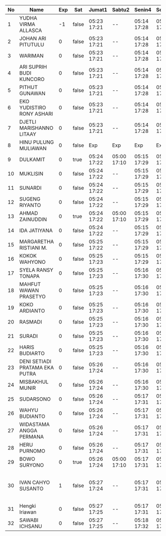 | No | Name | Exp | Sat | Jumat1 | Sabtu2 | Senin4 | Selasa5 | Rabu6 | Kamis7 | Jumat8 | Sabtu9 | Senin11 | Selasa12 | Rabu13 | Kamis14 | Jumat15 | Sabtu16 | Senin18 | Selasa19 | Rabu20 | Kamis21 | Jumat22 | Sabtu23 | Senin25 | Selasa26 | Rabu27 | Kamis28 | Jumat29 | Sabtu30 | Senin2 | Selasa3 | Rabu4 | Kamis5 | Jumat6 | Sabtu7 | Senin9 | Selasa10 |
|-----|-----|-----|-----|-----|-----|-----|-----|-----|-----|-----|-----|-----|-----|-----|-----|-----|-----|-----|-----|-----|-----|-----|-----|-----|-----|-----|-----|-----|-----|-----|-----|-----|-----|-----|-----|-----|-----|
| 1 | YUDHA VIRMA ALLASCA | -1 | false | 05:23 17:21 | -- | 05:14 17:28 | 05:27 17:08 | 05:21 17:13 | 05:25 17:05 | 05:25 17:21 | -- | 05:22 17:03 | 05:22 17:14 | 05:12 17:03 | 05:23 17:13 | 05:02 17:16 | -- | 05:00 17:17 | 05:27 17:15 | 05:21 17:07 | 05:01 17:11 | 06:12 17:20 | -- | 05:17 17:22 | 05:10 17:27 | 05:08 17:08 | 05:04 17:18 | 05:07 17:24 | -- | 05:16 17:13 | 05:20 17:04 | 05:27 17:18 | 05:10 17:10 | 05:17 17:11 | -- | 05:02 17:21 | 05:24 17:04 |
| 2 | JOHAN ARI PITUTULU | 0 | false | 05:23 17:21 | -- | 05:14 17:28 | 05:27 17:08 | 05:21 17:13 | 05:25 17:05 | 05:25 17:21 | -- | 05:22 17:03 | 05:22 17:14 | 05:12 17:03 | 05:23 17:13 | 05:02 17:16 | -- | 05:00 17:17 | 05:27 17:15 | 05:21 17:07 | 05:01 17:11 | 06:12 17:20 | -- | 05:17 17:22 | 05:10 17:27 | 05:08 17:08 | 05:04 17:18 | 05:07 17:24 | -- | 05:16 17:13 | 05:20 17:04 | 05:27 17:18 | 05:10 17:10 | 05:17 17:11 | -- | 05:02 17:21 | 05:24 17:04 |
| 3 | WARIMAN | 0 | false | 05:23 17:21 | -- | 05:14 17:28 | 05:27 17:08 | 05:21 17:13 | 05:25 17:05 | 05:25 17:21 | -- | 05:22 17:03 | 05:22 17:14 | 05:12 17:03 | 05:23 17:13 | 05:02 17:16 | -- | 05:00 17:17 | 05:27 17:15 | 05:21 17:07 | 05:01 17:11 | 06:12 17:20 | -- | 05:17 17:22 | 05:10 17:27 | 05:08 17:08 | 05:04 17:18 | 05:07 17:24 | -- | 05:16 17:13 | 05:20 17:04 | 05:27 17:18 | 05:10 17:10 | 05:17 17:11 | -- | 05:02 17:21 | 05:24 17:04 |
| 4 | ARI SUPRIH BUDI KUNCORO | 0 | false | 05:23 17:21 | -- | 05:14 17:28 | 05:27 17:08 | 05:21 17:13 | 05:25 17:05 | 05:25 17:21 | -- | 05:22 17:03 | 05:22 17:14 | 05:12 17:03 | 05:23 17:13 | 05:02 17:16 | -- | 05:00 17:17 | 05:27 17:15 | 05:21 17:07 | 05:01 17:11 | 06:12 17:20 | -- | 05:17 17:22 | 05:10 17:27 | 05:08 17:08 | 05:04 17:18 | 05:07 17:24 | -- | 05:16 17:13 | 05:20 17:04 | 05:27 17:18 | 05:10 17:10 | 05:17 17:11 | -- | 05:02 17:21 | 05:24 17:04 |
| 5 | PITHUT GUNAWAN | 0 | false | 05:23 17:21 | -- | 05:14 17:28 | 05:27 17:08 | 05:21 17:13 | 05:25 17:05 | 05:25 17:21 | -- | 05:22 17:03 | 05:22 17:14 | 05:12 17:03 | 05:23 17:13 | 05:02 17:16 | -- | 05:00 17:17 | 05:27 17:15 | 05:21 17:07 | 05:01 17:11 | 06:12 17:20 | -- | 05:17 17:22 | 05:10 17:27 | 05:08 17:08 | 05:04 17:18 | 05:07 17:24 | -- | 05:16 17:13 | 05:20 17:04 | 05:27 17:18 | 05:10 17:10 | 05:17 17:11 | -- | 05:02 17:21 | 05:24 17:04 |
| 6 | EKO YUDISTIRO RONY ASHARI | 0 | false | 05:23 17:21 | -- | 05:14 17:28 | 05:27 17:08 | 05:21 17:13 | 05:25 17:05 | 05:25 17:21 | -- | 05:22 17:03 | 05:22 17:14 | 05:12 17:03 | 05:23 17:13 | 05:02 17:16 | -- | 05:00 17:17 | 05:27 17:15 | 05:21 17:07 | 05:01 17:11 | 06:12 17:20 | -- | 05:17 17:22 | 05:10 17:27 | 05:08 17:08 | 05:04 17:18 | 05:07 17:24 | -- | 05:16 17:13 | 05:20 17:04 | 05:27 17:18 | 05:10 17:10 | 05:17 17:11 | -- | 05:02 17:21 | 05:24 17:04 |
| 7 | DJETLI MARISHANNO LITAAY | 0 | false | 05:23 17:21 | -- | 05:14 17:28 | 05:27 17:08 | 05:21 17:13 | 05:25 17:06 | 05:25 17:22 | -- | 05:22 17:03 | 05:22 17:14 | 05:12 17:03 | 05:23 17:14 | 05:02 17:16 | -- | 05:00 17:17 | 05:27 17:15 | 05:21 17:07 | 05:01 17:12 | 06:12 17:20 | -- | 05:17 17:22 | 05:10 17:28 | 05:08 17:08 | 05:04 17:18 | 05:07 17:24 | -- | 05:16 17:13 | 05:20 17:04 | 05:27 17:18 | 05:10 17:10 | 05:17 17:11 | -- | 05:02 17:22 | 05:24 17:04 |
| 8 | HINU PULUNG MULIAWAN | 0 | false | Exp | Exp | Exp | Exp | Exp | Exp | Exp | Exp | Exp | Exp | Exp | Exp | Exp | Exp | Exp | Exp | Exp | Exp | Exp | Exp | Exp | Exp | Exp | Exp | Exp | Exp | Exp | Exp | Exp | Exp | Exp | Exp | Exp | Exp |
| 9 | DULKAMIT | 0 | true | 05:24 17:22 | 05:00 17:10 | 05:15 17:29 | 05:28 17:09 | 05:22 17:14 | 05:26 17:06 | 05:26 17:22 | 05:22 17:28 | 05:23 17:04 | 05:23 17:15 | 05:13 17:04 | 05:24 17:14 | 05:03 17:17 | 05:21 17:17 | 05:01 17:18 | 05:28 17:16 | 05:22 17:08 | 05:02 17:12 | 05:43 17:21 | 05:11 17:14 | 05:18 17:23 | 05:11 17:28 | 05:09 17:09 | 05:05 17:19 | 05:08 17:25 | 05:26 17:26 | 05:17 17:14 | 05:21 17:05 | 05:28 17:19 | 05:11 17:11 | 05:18 17:12 | 05:28 17:06 | 05:03 17:22 | 05:25 17:05 |
| 10 | MUKLISIN | 0 | false | 05:24 17:22 | -- | 05:15 17:29 | 05:28 17:09 | 05:22 17:14 | 05:26 17:06 | 05:26 17:22 | -- | 05:23 17:04 | 05:23 17:15 | 05:13 17:04 | 05:24 17:14 | 05:03 17:17 | -- | 05:01 17:18 | 05:28 17:16 | 05:22 17:08 | 05:02 17:12 | 06:13 17:21 | -- | 05:18 17:23 | 05:11 17:28 | 05:09 17:09 | 05:05 17:19 | 05:08 17:25 | -- | 05:17 17:14 | 05:21 17:05 | 05:28 17:19 | 05:11 17:11 | 05:18 17:12 | -- | 05:03 17:22 | 05:25 17:05 |
| 11 | SUNARDI | 0 | false | 05:24 17:22 | -- | 05:15 17:29 | 05:28 17:09 | 05:22 17:14 | 05:26 17:06 | 05:26 17:22 | -- | 05:23 17:04 | 05:23 17:15 | 05:13 17:04 | 05:24 17:14 | 05:03 17:17 | -- | 05:01 17:18 | 05:28 17:16 | 05:22 17:08 | 05:02 17:12 | 06:13 17:21 | -- | 05:18 17:23 | 05:11 17:28 | 05:09 17:09 | 05:05 17:19 | 05:08 17:25 | -- | 05:17 17:14 | 05:21 17:05 | 05:28 17:19 | 05:11 17:11 | 05:18 17:12 | -- | 05:03 17:22 | 05:25 17:05 |
| 12 | SUGENG RIYANTO | 0 | false | 05:24 17:22 | -- | 05:15 17:29 | 05:28 17:09 | 05:22 17:14 | 05:26 17:06 | 05:26 17:22 | -- | 05:23 17:04 | 05:23 17:15 | 05:13 17:04 | 05:24 17:14 | 05:03 17:17 | -- | 05:01 17:18 | 05:28 17:16 | 05:22 17:08 | 05:02 17:12 | 06:13 17:21 | -- | 05:18 17:23 | 05:11 17:28 | 05:09 17:09 | 05:05 17:19 | 05:08 17:25 | -- | 05:17 17:14 | 05:21 17:05 | 05:28 17:19 | 05:11 17:11 | 05:18 17:12 | -- | 05:03 17:22 | 05:25 17:05 |
| 13 | AHMAD ZAINUDDIN | 0 | true | 05:24 17:22 | 05:00 17:10 | 05:15 17:29 | 05:28 17:09 | 05:22 17:14 | 05:26 17:06 | 05:26 17:22 | 05:22 17:28 | 05:23 17:04 | 05:23 17:15 | 05:13 17:04 | 05:24 17:14 | 05:03 17:17 | 05:21 17:17 | 05:01 17:18 | 05:28 17:16 | 05:22 17:08 | 05:02 17:12 | 06:13 17:21 | 05:11 17:14 | 05:18 17:23 | 05:11 17:28 | 05:09 17:09 | 05:05 17:19 | 05:08 17:25 | 05:26 17:26 | 05:17 17:14 | 05:21 17:05 | 05:28 17:19 | 05:11 17:11 | 05:18 17:12 | 05:28 17:06 | 05:03 17:22 | 05:25 17:05 |
| 14 | IDA JATIYANA | 0 | false | 05:24 17:22 | -- | 05:15 17:29 | 05:28 17:09 | 05:22 17:14 | 05:26 17:06 | 05:26 17:22 | -- | 05:23 17:04 | 05:23 17:15 | 05:13 17:04 | 05:24 17:14 | 05:03 17:17 | -- | 05:01 17:18 | 05:28 17:16 | 05:22 17:08 | 05:02 17:12 | 06:13 17:21 | -- | 05:18 17:23 | 05:11 17:28 | 05:09 17:09 | 05:05 17:19 | 05:08 17:25 | -- | 05:17 17:14 | 05:21 17:05 | 05:28 17:19 | 05:11 17:11 | 05:18 17:12 | -- | 05:03 17:22 | 05:25 17:05 |
| 15 | MARGARETHA RISTIANI M. | 0 | false | 05:25 17:22 | -- | 05:15 17:29 | 05:28 17:09 | 05:22 17:14 | 05:26 17:06 | 05:26 17:23 | -- | 05:23 17:04 | 05:23 17:15 | 05:13 17:04 | 05:24 17:15 | 05:03 17:17 | -- | 05:01 17:18 | 05:28 17:16 | 05:22 17:08 | 05:03 17:13 | 06:13 17:21 | -- | 05:18 17:23 | 05:11 17:29 | 05:09 17:10 | 05:05 17:19 | 05:08 17:25 | -- | 05:17 17:14 | 05:21 17:05 | 05:28 17:19 | 05:11 17:11 | 05:18 17:13 | -- | 05:03 17:22 | 05:25 17:05 |
| 16 | KOKOK WAHYONO | 0 | false | 05:25 17:23 | -- | 05:15 17:29 | 05:28 17:09 | 05:22 17:14 | 05:26 17:07 | 05:27 17:23 | -- | 05:24 17:05 | 05:23 17:16 | 05:14 17:05 | 05:25 17:15 | 05:04 17:18 | -- | 05:02 17:19 | 05:28 17:17 | 05:23 17:09 | 05:03 17:13 | 06:14 17:22 | -- | 05:19 17:24 | 05:12 17:29 | 05:10 17:10 | 05:06 17:20 | 05:09 17:26 | -- | 05:18 17:15 | 05:21 17:05 | 05:28 17:19 | 05:11 17:12 | 05:18 17:13 | -- | 05:03 17:23 | 05:25 17:05 |
| 17 | SYELA RANSY TONAPA | 0 | false | 05:25 17:23 | -- | 05:16 17:30 | 05:29 17:10 | 05:23 17:15 | 05:27 17:07 | 05:27 17:23 | -- | 05:24 17:05 | 05:24 17:16 | 05:14 17:05 | 05:25 17:15 | 05:04 17:18 | -- | 05:02 17:19 | 05:29 17:17 | 05:23 17:09 | 05:03 17:13 | 06:14 17:22 | -- | 05:19 17:24 | 05:12 17:29 | 05:10 17:10 | 05:06 17:20 | 05:09 17:26 | -- | 05:18 17:15 | 05:22 17:06 | 05:29 17:20 | 05:12 17:12 | 05:19 17:13 | -- | 05:04 17:23 | 05:26 17:06 |
| 18 | MAHFUT WAWAN PRASETYO | 0 | false | 05:25 17:23 | -- | 05:16 17:30 | 05:29 17:10 | 05:23 17:15 | 05:27 17:07 | 05:27 17:23 | -- | 05:24 17:05 | 05:24 17:16 | 05:14 17:05 | 05:25 17:15 | 05:04 17:18 | -- | 05:02 17:19 | 05:29 17:17 | 05:23 17:09 | 05:03 17:13 | 05:28 17:22 | -- | 05:19 17:24 | 05:12 17:29 | 05:10 17:10 | 05:06 17:20 | 05:09 17:26 | -- | 05:18 17:15 | 05:22 17:06 | 05:29 17:20 | 05:12 17:12 | 05:19 17:13 | -- | 05:04 17:23 | 05:26 17:06 |
| 19 | KOKO ARDIANTO | 0 | false | 05:25 17:23 | -- | 05:16 17:30 | 05:29 17:10 | 05:23 17:15 | 05:27 17:07 | 05:27 17:23 | -- | 05:24 17:05 | 05:24 17:16 | 05:14 17:05 | 05:25 17:15 | 05:04 17:18 | -- | 05:02 17:19 | 05:29 17:17 | 05:23 17:09 | 05:03 17:13 | 06:14 17:22 | -- | 05:19 17:24 | 05:12 17:29 | 05:10 17:10 | 05:06 17:20 | 05:09 17:26 | -- | 05:18 17:15 | 05:22 17:06 | 05:29 17:20 | 05:12 17:12 | 05:19 17:13 | -- | 05:04 17:23 | 05:26 17:06 |
| 20 | RASMADI | 0 | false | 05:25 17:23 | -- | 05:16 17:30 | 05:29 17:10 | 05:23 17:15 | 05:27 17:07 | 05:27 17:23 | -- | 05:24 17:05 | 05:24 17:16 | 05:14 17:05 | 05:25 17:15 | 05:04 17:18 | -- | 05:02 17:19 | 05:29 17:17 | 05:23 17:09 | 05:03 17:13 | 06:14 17:22 | -- | 05:19 17:24 | 05:12 17:29 | 05:10 17:10 | 05:06 17:20 | 05:09 17:26 | -- | 05:18 17:15 | 05:22 17:06 | 05:29 17:20 | 05:12 17:12 | 05:19 17:13 | -- | 05:04 17:23 | 05:26 17:06 |
| 21 | SURADI | 0 | false | 05:25 17:23 | -- | 05:16 17:30 | 05:29 17:10 | 05:23 17:15 | 05:27 17:07 | 05:27 17:24 | -- | 05:24 17:05 | 05:24 17:16 | 05:14 17:05 | 05:25 17:15 | 05:04 17:18 | -- | 05:02 17:19 | 05:29 17:17 | 05:23 17:09 | 05:04 17:13 | 06:14 17:22 | -- | 05:19 17:24 | 05:12 17:29 | 05:10 17:10 | 05:06 17:20 | 05:09 17:26 | -- | 05:18 17:15 | 05:22 17:06 | 05:29 17:20 | 05:12 17:12 | 05:19 17:13 | -- | 05:04 17:23 | 05:26 17:06 |
| 22 | HARIS BUDIARTO | 0 | false | 05:25 17:23 | -- | 05:16 17:30 | 05:29 17:10 | 05:23 17:15 | 05:27 17:07 | 05:27 17:24 | -- | 05:24 17:05 | 05:24 17:16 | 05:14 17:05 | 05:25 17:16 | 05:04 17:18 | -- | 05:02 17:19 | 05:29 17:17 | 05:23 17:09 | 05:04 17:14 | 06:14 17:22 | -- | 05:19 17:24 | 05:12 17:30 | 05:10 17:10 | 05:06 17:20 | 05:09 17:26 | -- | 05:18 17:15 | 05:22 17:06 | 05:29 17:20 | 05:12 17:12 | 05:19 17:13 | -- | 05:04 17:23 | 05:26 17:06 |
| 23 | DENI SETIADI PRATAMA EKA PUTRA | 0 | false | 05:26 17:24 | -- | 05:16 17:30 | 05:29 17:10 | 05:23 17:15 | 05:27 17:08 | 05:27 17:24 | -- | 05:25 17:06 | 05:24 17:16 | 05:14 17:06 | 05:25 17:16 | 05:04 17:19 | -- | 05:02 17:20 | 05:29 17:18 | 05:24 17:10 | 05:04 17:14 | 06:14 17:23 | -- | 05:20 17:25 | 05:13 17:30 | 05:11 17:11 | 05:06 17:21 | 05:09 17:27 | -- | 05:19 17:15 | 05:22 17:06 | 05:29 17:20 | 05:12 17:12 | 05:19 17:14 | -- | 05:04 17:24 | 05:26 17:06 |
| 24 | MISBAKHUL MUNIR | 0 | false | 05:26 17:24 | -- | 05:16 17:30 | 05:29 17:10 | 05:23 17:15 | 05:27 17:08 | 05:28 17:24 | -- | 05:25 17:06 | 05:25 17:17 | 05:15 17:06 | 05:26 17:16 | 05:05 17:19 | -- | 05:03 17:20 | 05:30 17:18 | 05:24 17:10 | 05:04 17:14 | 06:15 17:23 | -- | 05:20 17:25 | 05:13 17:30 | 05:11 17:11 | 05:07 17:21 | 05:10 17:27 | -- | 05:19 17:16 | 05:23 17:06 | 05:30 17:21 | 05:13 17:13 | 05:19 17:14 | -- | 05:04 17:24 | 05:26 17:06 |
| 25 | SUDARSONO | 0 | false | 05:26 17:24 | -- | 05:17 17:31 | 05:30 17:11 | 05:24 17:16 | 05:28 17:08 | 05:28 17:24 | -- | 05:25 17:06 | 05:25 17:17 | 05:15 17:06 | 05:26 17:16 | 05:05 17:19 | -- | 05:03 17:20 | 05:30 17:18 | 05:24 17:10 | 05:04 17:14 | 06:15 17:23 | -- | 05:20 17:25 | 05:13 17:30 | 05:11 17:11 | 05:07 17:21 | 05:10 17:27 | -- | 05:19 17:16 | 05:23 17:07 | 05:30 17:21 | 05:13 17:13 | 05:20 17:14 | -- | 05:05 17:24 | 05:27 17:07 |
| 26 | WAHYU BUDIANTO | 0 | false | 05:26 17:24 | -- | 05:17 17:31 | 05:30 17:11 | 05:24 17:16 | 05:28 17:08 | 05:28 17:24 | -- | 05:25 17:06 | 05:25 17:17 | 05:15 17:06 | 05:26 17:16 | 05:05 17:19 | -- | 05:03 17:20 | 05:30 17:18 | 05:24 17:10 | 05:04 17:14 | 06:15 17:23 | -- | 05:20 17:25 | 05:13 17:30 | 05:11 17:11 | 05:07 17:21 | 05:10 17:27 | -- | 05:19 17:16 | 05:23 17:07 | 05:30 17:21 | 05:13 17:13 | 05:20 17:14 | -- | 05:05 17:24 | 05:27 17:07 |
| 27 | WIDASTAMA ANGGA PERMANA | 0 | false | 05:26 17:24 | -- | 05:17 17:31 | 05:30 17:11 | 05:24 17:16 | 05:28 17:08 | 05:28 17:24 | -- | 05:25 17:06 | 05:25 17:17 | 05:15 17:06 | 05:26 17:16 | 05:05 17:19 | -- | 05:03 17:20 | 05:30 17:18 | 05:24 17:10 | 05:04 17:14 | 06:15 17:23 | -- | 05:20 17:25 | 05:13 17:30 | 05:11 17:11 | 05:07 17:21 | 05:10 17:27 | -- | 05:19 17:16 | 05:23 17:07 | 05:30 17:21 | 05:13 17:13 | 05:20 17:14 | -- | 05:05 17:24 | 05:27 17:07 |
| 28 | HERU PURNOMO | 0 | false | 05:26 17:24 | -- | 05:17 17:31 | 05:30 17:11 | 05:24 17:16 | 05:28 17:08 | 05:28 17:25 | -- | 05:25 17:06 | 05:25 17:17 | 05:15 17:06 | 05:26 17:16 | 05:05 17:19 | -- | 05:03 17:20 | 05:30 17:18 | 05:24 17:10 | 05:05 17:14 | 06:15 17:23 | -- | 05:20 17:25 | 05:13 17:30 | 05:11 17:11 | 05:07 17:21 | 05:10 17:27 | -- | 05:19 17:16 | 05:23 17:07 | 05:30 17:21 | 05:13 17:13 | 05:20 17:14 | -- | 05:05 17:24 | 05:27 17:07 |
| 29 | BOWO SURYONO | 0 | true | 05:26 17:24 | 05:00 17:10 | 05:17 17:31 | 05:30 17:11 | 05:24 17:16 | 05:28 17:08 | 05:28 17:25 | 05:22 17:28 | 05:25 17:06 | 05:25 17:17 | 05:15 17:06 | 05:26 17:17 | 05:05 17:19 | 05:21 17:17 | 05:03 17:20 | 05:30 17:18 | 05:24 17:10 | 05:05 17:14 | 06:15 17:24 | 05:11 17:14 | 05:20 17:25 | 05:13 17:31 | 05:11 17:11 | 05:07 17:21 | 05:10 17:28 | 05:26 17:26 | 05:19 17:16 | 05:23 17:07 | 05:30 17:21 | 05:13 17:13 | 05:20 17:14 | 05:28 17:06 | 05:05 17:24 | 05:27 17:07 |
| 30 | IVAN CAHYO SUSANTO | 1 | false | 05:27 17:24 | -- | 05:17 17:31 | 05:30 17:11 | 05:24 17:16 | 05:28 17:09 | 05:28 17:25 | -- | 05:26 17:07 | 05:25 17:17 | 05:15 17:07 | 05:26 17:17 | 05:05 17:20 | -- | 05:03 17:21 | 05:30 17:19 | 05:25 17:10 | 05:05 17:15 | 06:15 17:24 | -- | 05:21 17:26 | 05:14 17:31 | 05:11 17:12 | 05:07 17:22 | 05:10 17:28 | -- | 05:19 17:16 | 05:23 17:07 | 05:30 17:21 | 05:13 - | Username atau Password anda Salah. | Username atau Password anda Salah. | -- | Username atau Password anda Salah. | Username atau Password anda Salah. |
| 31 | Hengki Iriawan | 0 | false | 05:27 17:25 | -- | 05:17 17:31 | 05:30 17:11 | 05:24 17:16 | 05:28 17:09 | 05:29 17:25 | -- | 05:26 17:07 | 05:26 17:18 | 05:16 17:07 | 05:27 17:17 | 05:06 17:20 | -- | 05:04 17:21 | 05:30 17:19 | 05:25 17:11 | 05:05 17:15 | 06:16 17:24 | -- | 05:21 17:26 | 05:14 17:31 | 05:12 17:12 | 05:08 17:22 | 05:11 17:28 | -- | 05:20 17:17 | 05:23 17:07 | 05:30 17:22 | 05:13 17:13 | 05:20 17:15 | -- | 05:05 17:25 | 05:27 17:07 |
| 32 | SAWABI ICHSANU | 0 | false | 05:27 17:25 | -- | 05:18 17:32 | 05:30 17:12 | 05:25 17:17 | 05:29 17:09 | 05:29 17:25 | -- | 05:26 17:07 | 05:26 17:18 | 05:16 17:07 | 05:27 17:17 | 05:06 17:20 | -- | 05:04 17:21 | 05:31 17:19 | 05:25 17:11 | 05:05 17:15 | 06:16 17:24 | -- | 05:21 17:26 | 05:14 17:31 | 05:12 17:12 | 05:08 17:22 | 05:11 17:28 | -- |
